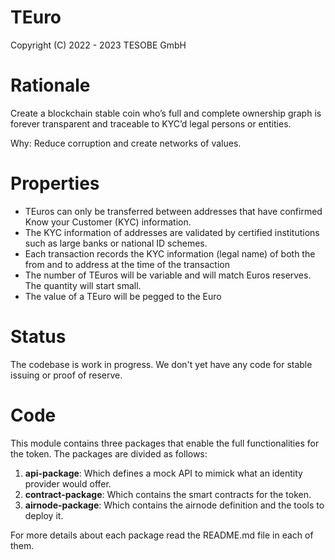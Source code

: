 # TEuro

Copyright (C) 2022 - 2023 TESOBE GmbH


# Rationale
Create a blockchain stable coin who’s full and complete ownership graph is forever transparent and traceable to KYC’d legal persons or entities.

Why: Reduce corruption and create networks of values.

# Properties

* TEuros can only be transferred between addresses that have confirmed Know your Customer (KYC) information.
* The KYC information of addresses are validated by certified institutions such as large banks or national ID schemes.
* Each transaction records the KYC information (legal name) of both the from and to address at the time of the transaction
* The number of TEuros will be variable and will match Euros reserves. The quantity will start small.
* The value of a TEuro will be pegged to the Euro

# Status

The codebase is work in progress. We don't yet have any code for stable issuing or proof of reserve.

# Code

This module contains three packages that enable the full functionalities for the token.
The packages are divided as follows:

1. **api-package**: Which defines a mock API to mimick what an identity provider would offer.
2. **contract-package**: Which contains the smart contracts for the token.
3. **airnode-package**: Which contains the airnode definition and the tools to deploy it.

For more details about each package read the README.md file in each of them.

